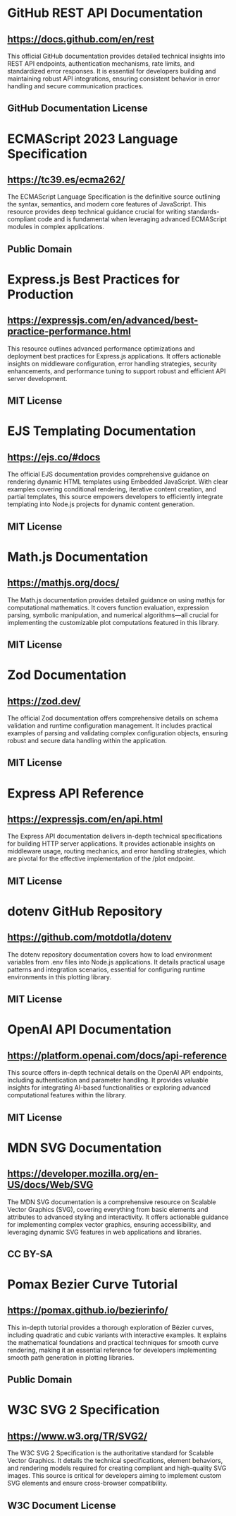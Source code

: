 # GitHub REST API Documentation
## https://docs.github.com/en/rest
This official GitHub documentation provides detailed technical insights into REST API endpoints, authentication mechanisms, rate limits, and standardized error responses. It is essential for developers building and maintaining robust API integrations, ensuring consistent behavior in error handling and secure communication practices.
## GitHub Documentation License

# ECMAScript 2023 Language Specification
## https://tc39.es/ecma262/
The ECMAScript Language Specification is the definitive source outlining the syntax, semantics, and modern core features of JavaScript. This resource provides deep technical guidance crucial for writing standards-compliant code and is fundamental when leveraging advanced ECMAScript modules in complex applications.
## Public Domain

# Express.js Best Practices for Production
## https://expressjs.com/en/advanced/best-practice-performance.html
This resource outlines advanced performance optimizations and deployment best practices for Express.js applications. It offers actionable insights on middleware configuration, error handling strategies, security enhancements, and performance tuning to support robust and efficient API server development.
## MIT License

# EJS Templating Documentation
## https://ejs.co/#docs
The official EJS documentation provides comprehensive guidance on rendering dynamic HTML templates using Embedded JavaScript. With clear examples covering conditional rendering, iterative content creation, and partial templates, this source empowers developers to efficiently integrate templating into Node.js projects for dynamic content generation.
## MIT License

# Math.js Documentation
## https://mathjs.org/docs/
The Math.js documentation provides detailed guidance on using mathjs for computational mathematics. It covers function evaluation, expression parsing, symbolic manipulation, and numerical algorithms—all crucial for implementing the customizable plot computations featured in this library.
## MIT License

# Zod Documentation
## https://zod.dev/
The official Zod documentation offers comprehensive details on schema validation and runtime configuration management. It includes practical examples of parsing and validating complex configuration objects, ensuring robust and secure data handling within the application.
## MIT License

# Express API Reference
## https://expressjs.com/en/api.html
The Express API documentation delivers in-depth technical specifications for building HTTP server applications. It provides actionable insights on middleware usage, routing mechanics, and error handling strategies, which are pivotal for the effective implementation of the /plot endpoint.
## MIT License

# dotenv GitHub Repository
## https://github.com/motdotla/dotenv
The dotenv repository documentation covers how to load environment variables from .env files into Node.js applications. It details practical usage patterns and integration scenarios, essential for configuring runtime environments in this plotting library.
## MIT License

# OpenAI API Documentation
## https://platform.openai.com/docs/api-reference
This source offers in-depth technical details on the OpenAI API endpoints, including authentication and parameter handling. It provides valuable insights for integrating AI-based functionalities or exploring advanced computational features within the library.
## MIT License

# MDN SVG Documentation
## https://developer.mozilla.org/en-US/docs/Web/SVG
The MDN SVG documentation is a comprehensive resource on Scalable Vector Graphics (SVG), covering everything from basic elements and attributes to advanced styling and interactivity. It offers actionable guidance for implementing complex vector graphics, ensuring accessibility, and leveraging dynamic SVG features in web applications and libraries.
## CC BY-SA

# Pomax Bezier Curve Tutorial
## https://pomax.github.io/bezierinfo/
This in-depth tutorial provides a thorough exploration of Bézier curves, including quadratic and cubic variants with interactive examples. It explains the mathematical foundations and practical techniques for smooth curve rendering, making it an essential reference for developers implementing smooth path generation in plotting libraries.
## Public Domain

# W3C SVG 2 Specification
## https://www.w3.org/TR/SVG2/
The W3C SVG 2 Specification is the authoritative standard for Scalable Vector Graphics. It details the technical specifications, element behaviors, and rendering models required for creating compliant and high-quality SVG images. This source is critical for developers aiming to implement custom SVG elements and ensure cross-browser compatibility.
## W3C Document License